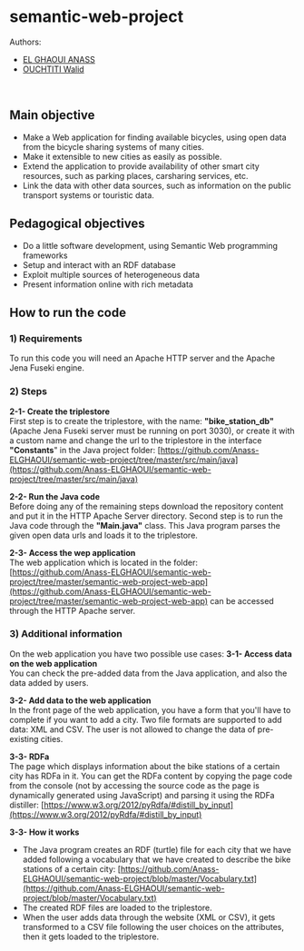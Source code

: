 
# semantic-web-project
Authors: 
<ul>
  <li>
		<a href="https://www.linkedin.com/in/anas-el-ghaoui-690326115/">EL GHAOUI ANASS</a>
	</li>
	<li>
		<a href="https://www.linkedin.com/in/walid-ouchtiti/">OUCHTITI Walid</a>
	</li>
</ul>
<br>

## Main objective

  - Make a Web application for finding available bicycles, using open data from the bicycle sharing systems of many cities.
  - Make it extensible to new cities as easily as possible.
  - Extend the application to provide availability of other smart city resources, such as parking places, carsharing services, etc.
  - Link the data with other data sources, such as information on the public transport systems or touristic data.

## Pedagogical objectives

  - Do a little software development, using Semantic Web programming frameworks
  - Setup and interact with an RDF database
  - Exploit multiple sources of heterogeneous data
  - Present information online with rich metadata
 

## How to run the code
### 1) Requirements
To run this code you will need an Apache HTTP server and the Apache Jena Fuseki engine.

### 2) Steps

**2-1- Create the triplestore** <br/>
First step is to create the triplestore, with the name: **"bike_station_db"** (Apache Jena Fuseki server must be running on port 3030), or create it with a custom name and change the url to the triplestore in the interface **"Constants**" in the Java project folder: [https://github.com/Anass-ELGHAOUI/semantic-web-project/tree/master/src/main/java](https://github.com/Anass-ELGHAOUI/semantic-web-project/tree/master/src/main/java)

**2-2- Run the Java code** <br/>
Before doing any of the remaining steps download the repository content and put it in the HTTP Apache Server directory.
Second step is to run the Java code through the **"Main.java"** class. This Java program parses the given open data urls and loads it to the triplestore.

**2-3- Access the wep application** <br/>
The web application which is located in the folder: [https://github.com/Anass-ELGHAOUI/semantic-web-project/tree/master/semantic-web-project-web-app](https://github.com/Anass-ELGHAOUI/semantic-web-project/tree/master/semantic-web-project-web-app) can be accessed through the HTTP Apache server.

### 3) Additional information
On the web application you have two possible use cases:
**3-1- Access data on the web application** <br/>
You can check the pre-added data from the Java application, and also the data added by users.

**3-2- Add data to the web application** <br/>
In the front page of the web application, you have a form that you'll have to complete if you want to add a city.
Two file formats are supported to add data: XML and CSV.
The user is not allowed to change the data of pre-existing cities.

**3-3- RDFa** <br/>
The page which displays information about the bike stations of a certain city has RDFa in it. You can get the RDFa content by copying the page code from the console (not by accessing the source code as the page is dynamically generated using JavaScript) and parsing it using the RDFa distiller: [https://www.w3.org/2012/pyRdfa/#distill_by_input](https://www.w3.org/2012/pyRdfa/#distill_by_input)

**3-3- How it works** <br/>
- The Java program creates an RDF (turtle) file for each city that we have added following a vocabulary that we have created to describe the bike stations of a certain city: [https://github.com/Anass-ELGHAOUI/semantic-web-project/blob/master/Vocabulary.txt](https://github.com/Anass-ELGHAOUI/semantic-web-project/blob/master/Vocabulary.txt)
- The created RDF files are loaded to the triplestore.
- When the user adds data through the website (XML or CSV), it gets transformed to a CSV file following the user choices on the attributes, then it gets loaded to the triplestore.




